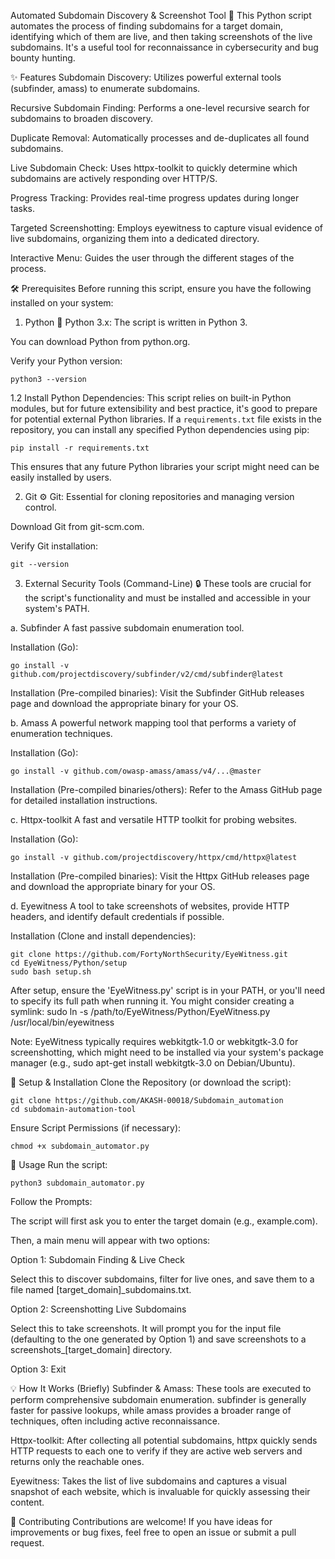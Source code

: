 Automated Subdomain Discovery & Screenshot Tool 🚀
This Python script automates the process of finding subdomains for a target domain, identifying which of them are live, and then taking screenshots of the live subdomains. It's a useful tool for reconnaissance in cybersecurity and bug bounty hunting.

✨ Features
Subdomain Discovery: Utilizes powerful external tools (subfinder, amass) to enumerate subdomains.

Recursive Subdomain Finding: Performs a one-level recursive search for subdomains to broaden discovery.

Duplicate Removal: Automatically processes and de-duplicates all found subdomains.

Live Subdomain Check: Uses httpx-toolkit to quickly determine which subdomains are actively responding over HTTP/S.

Progress Tracking: Provides real-time progress updates during longer tasks.

Targeted Screenshotting: Employs eyewitness to capture visual evidence of live subdomains, organizing them into a dedicated directory.

Interactive Menu: Guides the user through the different stages of the process.

🛠️ Prerequisites
Before running this script, ensure you have the following installed on your system:

1. Python 🐍
Python 3.x: The script is written in Python 3.

You can download Python from python.org.

Verify your Python version:

	python3 --version
1.2  Install Python Dependencies:
    This script relies on built-in Python modules, but for future extensibility and best practice, it's good to prepare for potential external Python libraries. If a `requirements.txt` file exists in the repository, you can install any specified Python dependencies using pip:

   
    pip install -r requirements.txt
    

This ensures that any future Python libraries your script might need can be easily installed by users.

2. Git ⚙️
Git: Essential for cloning repositories and managing version control.

Download Git from git-scm.com.

Verify Git installation:

	git --version

3. External Security Tools (Command-Line) 🔒
These tools are crucial for the script's functionality and must be installed and accessible in your system's PATH.

a. Subfinder
A fast passive subdomain enumeration tool.

Installation (Go):

	go install -v github.com/projectdiscovery/subfinder/v2/cmd/subfinder@latest

Installation (Pre-compiled binaries): Visit the Subfinder GitHub releases page and download the appropriate binary for your OS.

b. Amass
A powerful network mapping tool that performs a variety of enumeration techniques.

Installation (Go):

	go install -v github.com/owasp-amass/amass/v4/...@master

Installation (Pre-compiled binaries/others): Refer to the Amass GitHub page for detailed installation instructions.

c. Httpx-toolkit
A fast and versatile HTTP toolkit for probing websites.

Installation (Go):

	go install -v github.com/projectdiscovery/httpx/cmd/httpx@latest

Installation (Pre-compiled binaries): Visit the Httpx GitHub releases page and download the appropriate binary for your OS.

d. Eyewitness
A tool to take screenshots of websites, provide HTTP headers, and identify default credentials if possible.

Installation (Clone and install dependencies):

	git clone https://github.com/FortyNorthSecurity/EyeWitness.git
	cd EyeWitness/Python/setup
	sudo bash setup.sh
After setup, ensure the 'EyeWitness.py' script is in your PATH,
or you'll need to specify its full path when running it.
You might consider creating a symlink:
sudo ln -s /path/to/EyeWitness/Python/EyeWitness.py /usr/local/bin/eyewitness

Note: EyeWitness typically requires webkitgtk-1.0 or webkitgtk-3.0 for screenshotting, which might need to be installed via your system's package manager (e.g., sudo apt-get install webkitgtk-3.0 on Debian/Ubuntu).

🚀 Setup & Installation
Clone the Repository (or download the script):

	git clone https://github.com/AKASH-00018/Subdomain_automation
	cd subdomain-automation-tool

Ensure Script Permissions (if necessary):

	chmod +x subdomain_automator.py

🏃 Usage
Run the script:

	python3 subdomain_automator.py

Follow the Prompts:

The script will first ask you to enter the target domain (e.g., example.com).

Then, a main menu will appear with two options:

Option 1: Subdomain Finding & Live Check

Select this to discover subdomains, filter for live ones, and save them to a file named [target_domain]_subdomains.txt.

Option 2: Screenshotting Live Subdomains

Select this to take screenshots. It will prompt you for the input file (defaulting to the one generated by Option 1) and save screenshots to a screenshots_[target_domain] directory.

Option 3: Exit

💡 How It Works (Briefly)
Subfinder & Amass: These tools are executed to perform comprehensive subdomain enumeration. subfinder is generally faster for passive lookups, while amass provides a broader range of techniques, often including active reconnaissance.

Httpx-toolkit: After collecting all potential subdomains, httpx quickly sends HTTP requests to each one to verify if they are active web servers and returns only the reachable ones.

Eyewitness: Takes the list of live subdomains and captures a visual snapshot of each website, which is invaluable for quickly assessing their content.

🤝 Contributing
Contributions are welcome! If you have ideas for improvements or bug fixes, feel free to open an issue or submit a pull request.
